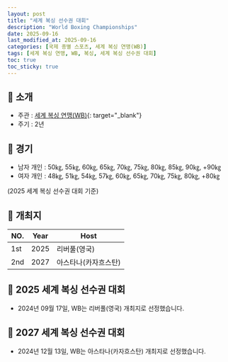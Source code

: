 ```yaml
---
layout: post
title: "세계 복싱 선수권 대회"
description: "World Boxing Championships"
date: 2025-09-16
last_modified_at: 2025-09-16
categories: [국제 종별 스포츠, 세계 복싱 연맹(WB)]
tags: [세계 복싱 연맹, WB, 복싱, 세계 복싱 선수권 대회]
toc: true
toc_sticky: true
---
```

## 📜 소개
* 주관 : [세계 복싱 연맹(WB)](https://worldboxing.org/){: target="_blank"}
* 주기 : 2년

## 📜 경기
* 남자 개인 : 50㎏, 55㎏, 60㎏, 65㎏, 70㎏, 75㎏, 80㎏, 85㎏, 90㎏, +90㎏
* 여자 개인 : 48㎏, 51㎏, 54㎏, 57㎏, 60㎏, 65㎏, 70㎏, 75㎏, 80㎏, +80㎏

(2025 세계 복싱 선수권 대회 기준)

## 📜 개최지

<html>
    <head>
        <meta charset="UTF-8">
    </head>
    <body>
        <table>
            <thead>
                <tr class="header-row">
                    <th class="col-no">NO.</th>
                    <th class="col-year">Year</th>
                    <th class="col-host">Host</th>
                </tr>
            </thead>
            <tbody>
                <tr>
                    <td>1st</td>
                    <td>2025</td>
                    <td>리버풀(영국)</td>
                </tr>
                <tr>
                    <td>2nd</td>
                    <td>2027</td>
                    <td>아스타나(카자흐스탄)</td>
                </tr>
            </tbody>
        </table>
    </body>
</html>

## 📜 2025 세계 복싱 선수권 대회
* 2024년 09월 17일, WB는 <span class="foreign-host">리버풀(영국)</span> 개최지로 선정했습니다.

## 📜 2027 세계 복싱 선수권 대회
* 2024년 12월 13일, WB는 <span class="foreign-host">아스타나(카자흐스탄)</span> 개최지로 선정했습니다.
